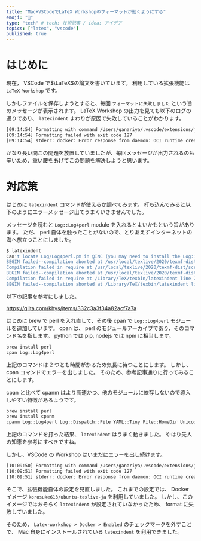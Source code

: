 ```yaml
---
title: "Mac+VSCodeでLaTeX Workshopのフォーマットが動くようにする"
emoji: "🎉"
type: "tech" # tech: 技術記事 / idea: アイデア
topics: ["latex", "vscode"]
published: true
---
```


# はじめに

現在， VSCode で$\LaTeX$の論文を書いています。
利用している拡張機能は `LaTeX Workshop` です。

しかしファイルを保存しようとすると、毎回 `フォーマットに失敗しました` という旨のメッセージが表示されます。
LaTeX Workshop の出力を見ても以下のログの通りであり、 `latexindent` まわりが原因で失敗していることがわかります。

```bash
[09:14:54] Formatting with command /Users/ganariya/.vscode/extensions/james-yu.latex-workshop-8.16.1/scripts/latexindent -c,.//,__latexindent_temp.tex,-y=defaultIndent: '    '
[09:14:54] Formatting failed with exit code 127
[09:14:54] stderr: docker: Error response from daemon: OCI runtime create failed: container_linux.go:370: starting container process caused: exec: "latexindent": executable file not found in $PATH: unknown.
```

かなり長い間この問題を放置していましたが、毎回メッセージが出力されるのも辛いため、重い腰をあげてこの問題を解決しようと思います。

# 対応策

はじめに `latexindent` コマンドが使えるか調べてみます。
打ち込んでみると以下のようにエラーメッセージ出てうまくいきませんでした。

メッセージを読むと `Log::Log4perl`  module を入れるとよいかもという旨があります。
ただ、 perl 自体を触ったことがないので、とりあえずインターネットの海へ旅立つことにしました。

``` bash
$ latexindent
Can't locate Log/Log4perl.pm in @INC (you may need to install the Log::Log4perl module) (@INC contains: /usr/local/texlive/2020/texmf-dist/scripts/latexindent /Library/Perl/5.28/darwin-thread-multi-2level /Library/Perl/5.28 /Network/Library/Perl/5.28/darwin-thread-multi-2level /Network/Library/Perl/5.28 /Library/Perl/Updates/5.28.2 /System/Library/Perl/5.28/darwin-thread-multi-2level /System/Library/Perl/5.28 /System/Library/Perl/Extras/5.28/darwin-thread-multi-2level /System/Library/Perl/Extras/5.28) at /usr/local/texlive/2020/texmf-dist/scripts/latexindent/LatexIndent/LogFile.pm line 22.
BEGIN failed--compilation aborted at /usr/local/texlive/2020/texmf-dist/scripts/latexindent/LatexIndent/LogFile.pm line 22.
Compilation failed in require at /usr/local/texlive/2020/texmf-dist/scripts/latexindent/LatexIndent/Document.pm line 25.
BEGIN failed--compilation aborted at /usr/local/texlive/2020/texmf-dist/scripts/latexindent/LatexIndent/Document.pm line 25.
Compilation failed in require at /Library/TeX/texbin/latexindent line 27.
BEGIN failed--compilation aborted at /Library/TeX/texbin/latexindent line 27.
```

以下の記事を参考にしました。

https://qiita.com/khys/items/332c3a3f34a82acf7a7a

はじめに brew で perl を入れ直して、その後 cpan で `Log::Log4perl` モジュールを追加しています。
cpan は、 perl のモジュールアーカイブであり、そのコマンド名を指します。
python では pip, nodejs では npm に相当します。

```bash
brew install perl
cpan Log::Log4perl
```

上記のコマンドは 2 つとも時間がかるため気長に待つことにします。
しかし、cpan コマンドでエラーを出しました。
そのため、参考記事通りに行ってみることにします。

cpan と比べて cpanm はより高速かつ、他のモジュールに依存しないので導入しやすい特徴があるようです。

```bash
brew install perl
brew install cpanm
cpanm Log::Log4perl Log::Dispatch::File YAML::Tiny File::HomeDir Unicode::GCString
```

上記のコマンドを打った結果、 `latexindent` はうまく動きました。
やはり先人の知恵を参考にすべきですね。

しかし、VSCode の Workshop はいまだにエラーを出し続けます。

```bash
[10:09:50] Formatting with command /Users/ganariya/.vscode/extensions/james-yu.latex-workshop-8.16.1/scripts/latexindent -c,.//,__latexindent_temp.tex,-y=defaultIndent: '    '
[10:09:51] Formatting failed with exit code 127
[10:09:51] stderr: docker: Error response from daemon: OCI runtime create failed: container_linux.go:370: starting container process caused: exec: "latexindent": executable file not found in $PATH: unknown.
```

そこで、拡張機能自体の設定を見直しました。
これまでの設定では、 Docker イメージ `korosuke613/ubuntu-texlive-ja` を利用していました。
しかし、このイメージではおそらく `latexindent` が設定されていなかったため、 format に失敗していました。

そのため、 `Latex-workshop > Docker > Enabled` のチェックマークを外すことで、
Mac 自身にインストールされている `latexindent` を利用できました。

